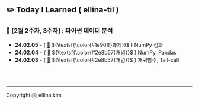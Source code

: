 ## ✏️ Today I Learned ( ellina-til )

### 🌸 [2월 2주차, 3주차] : 파이썬 데이터 분석

- **24.02.05** - ( [🔗](Feb/2025-02-05.md) ${\textsf{\color{#1e90ff}과제}}$ ) NumPy 심화
- **24.02.04** - ( [🔗](Feb/2025-02-04.md) ${\textsf{\color{#2e8b57}개념}}$ ) NumPy, Pandas
- **24.02.03** - ( [🔗](Feb/2025-02-03.md) ${\textsf{\color{#2e8b57}개념}}$ ) 재귀함수, Tail-call
<br/>
<br/>
<hr/>

Copyright ⓒ ellina.kim
